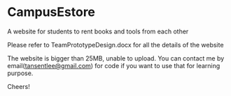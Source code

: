 # CampusEstore
A website for students to rent books and tools from each other

Please refer to TeamPrototypeDesign.docx for all the details of the website


The website is bigger than 25MB, unable to upload. You can contact me by email(tansentlee@gmail.com) for code if you want to use that for learning purpose.<br>

Cheers!
